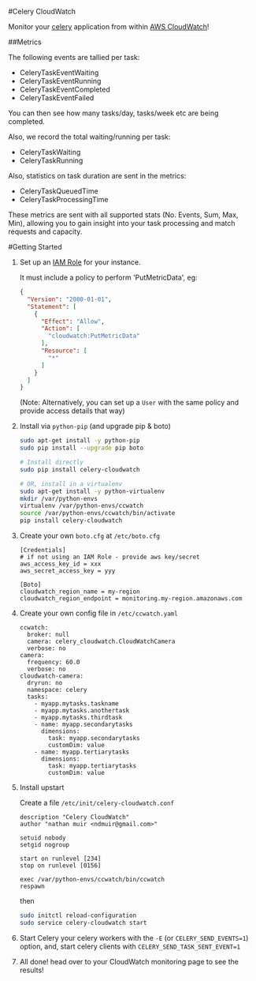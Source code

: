 #Celery CloudWatch

Monitor your [celery](http://www.celeryproject.org/) application from within [AWS CloudWatch](http://aws.amazon.com/cloudwatch/)!

##Metrics

The following events are tallied per task:

 * CeleryTaskEventWaiting
 * CeleryTaskEventRunning
 * CeleryTaskEventCompleted
 * CeleryTaskEventFailed

You can then see how many tasks/day, tasks/week etc are being completed.

Also, we record the total waiting/running per task:

 * CeleryTaskWaiting
 * CeleryTaskRunning

Also, statistics on task duration are sent in the metrics:

 * CeleryTaskQueuedTime
 * CeleryTaskProcessingTime

These metrics are sent with all supported stats (No. Events, Sum, Max, Min), allowing you to gain insight into your task processing and match requests and capacity.


#Getting Started

1. Set up an [IAM Role](http://docs.aws.amazon.com/AWSEC2/latest/UserGuide/iam-roles-for-amazon-ec2.html) for your instance.

    It must include a policy to perform 'PutMetricData', eg:
    ```json
    {
      "Version": "2000-01-01",
      "Statement": [
        {
          "Effect": "Allow",
          "Action": [
            "cloudwatch:PutMetricData"
          ],
          "Resource": [
            "*"
          ]
        }
      ]
    }

    ```
    (Note: Alternatively, you can set up a `User` with the same policy and provide access details that way)

2. Install via `python-pip` (and upgrade pip & boto)

    ```sh
    sudo apt-get install -y python-pip
    sudo pip install --upgrade pip boto

    # Install directly
    sudo pip install celery-cloudwatch

    # OR, install in a virtualenv
    sudo apt-get install -y python-virtualenv
    mkdir /var/python-envs
    virtualenv /var/python-envs/ccwatch
    source /var/python-envs/ccwatch/bin/activate
    pip install celery-cloudwatch
    ```

3. Create your own `boto.cfg` at `/etc/boto.cfg`

    ```
    [Credentials]
    # if not using an IAM Role - provide aws key/secret
    aws_access_key_id = xxx
    aws_secret_access_key = yyy

    [Boto]
    cloudwatch_region_name = my-region
    cloudwatch_region_endpoint = monitoring.my-region.amazonaws.com

    ```
4. Create your own config file in `/etc/ccwatch.yaml`

    ```
    ccwatch:
      broker: null
      camera: celery_cloudwatch.CloudWatchCamera
      verbose: no
    camera:
      frequency: 60.0
      verbose: no
    cloudwatch-camera:
      dryrun: no
      namespace: celery
      tasks:
        - myapp.mytasks.taskname
        - myapp.mytasks.anothertask
        - myapp.mytasks.thirdtask
        - name: myapp.secondarytasks
          dimensions:
            task: myapp.secondarytasks
            customDim: value
        - name: myapp.tertiarytasks
          dimensions:
            task: myapp.tertiarytasks
            customDim: value

    ```

5. Install upstart

    Create a file `/etc/init/celery-cloudwatch.conf`
    ```
    description "Celery CloudWatch"
    author "nathan muir <ndmuir@gmail.com>"

    setuid nobody
    setgid nogroup

    start on runlevel [234]
    stop on runlevel [0156]

    exec /var/python-envs/ccwatch/bin/ccwatch
    respawn
    ```

    then
    ```sh
    sudo initctl reload-configuration
    sudo service celery-cloudwatch start
    ```


6. Start Celery your celery workers with the `-E` (or `CELERY_SEND_EVENTS=1`) option, and, start celery clients with `CELERY_SEND_TASK_SENT_EVENT=1`

7. All done! head over to your CloudWatch monitoring page to see the results!
